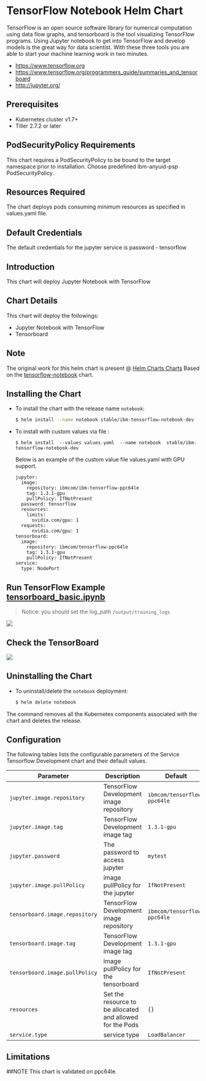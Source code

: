 # TensorFlow Notebook Helm Chart

TensorFlow is an open source software library for numerical computation using data flow graphs, and tensorboard is the tool visualizing TensorFlow programs. Using Jupyter notebook to get into TensorFlow and develop models is the great way for data scientist. With these three tools you are able to start your machine learning work in two minutes.

-  https://www.tensorflow.org
-  https://www.tensorflow.org/programmers_guide/summaries_and_tensorboard
-  http://jupyter.org/

## Prerequisites

- Kubernetes cluster v1.7+ 
- Tiller 2.7.2 or later

## PodSecurityPolicy Requirements

This chart requires a PodSecurityPolicy to be bound to the target namespace prior to installation. Choose predefined ibm-anyuid-psp PodSecurityPolicy.


## Resources Required

The chart deploys pods consuming minimum resources as specified in values.yaml file.

## Default Credentials
The default credentials for the jupyter service is password - tensorflow

## Introduction

This chart will deploy Jupyter Notebook with TensorFlow

## Chart Details

This chart will deploy the followings:

- Jupyter Notebook with TensorFlow
- Tensorboard

## Note
The original work for this helm chart is present @ [Helm Charts Charts]( https://github.com/helm/charts) Based on the [tensorflow-notebook]( https://github.com/helm/charts/tree/master/stable/tensorflow-notebook) chart.

## Installing the Chart

* To install the chart with the release name `notebook`:

  ```bash
  $ helm install --name notebook stable/ibm-tensorflow-notebook-dev
  ```

* To install with custom values via file :
  
  ```
  $ helm install  --values values.yaml  --name notebook  stable/ibm-tensorflow-notebook-dev
  ```
  
  Below is an example of the custom value file values.yaml with GPU support.
  
  ```
  jupyter:
    image:
      repository: ibmcom/ibm-tensorflow-ppc64le
      tag: 1.3.1-gpu
      pullPolicy: IfNotPresent
    password: tensorflow
    resources:
      limits:
        nvidia.com/gpu: 1
    requests:
        nvidia.com/gpu: 1
  tensorboard: 
    image:   
      repository: ibmcom/tensorflow-ppc64le 
      tag: 1.3.1-gpu
      pullPolicy: IfNotPresent
  service:
    type: NodePort
  ```


## Run TensorFlow Example [tensorboard_basic.ipynb](https://github.com/cheyang/TensorFlow-Examples/blob/master/notebooks/4_Utils/tensorboard_basic.ipynb)

> Notice: you should set the log_path  `/output/training_logs`

![](jupyter.jpg)

## Check the TensorBoard

![](tensorboard.jpg)

## Uninstalling the Chart

* To uninstall/delete the `notebook` deployment:

	```bash
	$ helm delete notebook
	```

The command removes all the Kubernetes components associated with the chart and deletes the release.

## Configuration

The following tables lists the configurable parameters of the Service Tensorflow Development
chart and their default values.

| Parameter | Description | Default |
|-----------|-------------|---------|
| `jupyter.image.repository` | TensorFlow Development image repository | `ibmcom/tensorflow-ppc64le` |
| `jupyter.image.tag` | TensorFlow Development image tag | `1.3.1-gpu` |
| `jupyter.password` | The password to access jupyter | `mytest` |
| `jupyter.image.pullPolicy` | image pullPolicy for the  jupyter | `IfNotPresent` |
| `tensorboard.image.repository` | TensorFlow Development image repository | `ibmcom/tensorflow-ppc64le` |
| `tensorboard.image.tag` | TensorFlow Development image tag | `1.3.1-gpu` |
| `tensorboard.image.pullPolicy` | image pullPolicy for the  tensorboard | `IfNotPresent` |
| `resources` | Set the resource to be allocated and allowed for the Pods | `{}` |
| `service.type` | service type | `LoadBalancer` |

## Limitations

##NOTE
This chart is validated on ppc64le.

